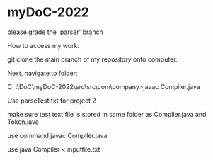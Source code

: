 # myDoC-2022

please grade the 'parser' branch

How to access my work:

git clone the main branch of my repository onto computer.

Next, navigate to folder:

C: :\DoC\myDoC-2022\src\src\com\company>javac Compiler.java

Use parseTest.txt for project 2

 make sure test text file is stored in same folder as Compiler.java and Token.java
 
 use command javac Compiler.java 
 
 use java Compiler < inputfile.txt
